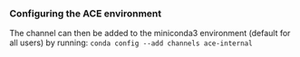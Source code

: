 ### Configuring the ACE environment


The channel can then be added to the miniconda3 environment (default for all users) by running:
`conda config --add channels ace-internal`




